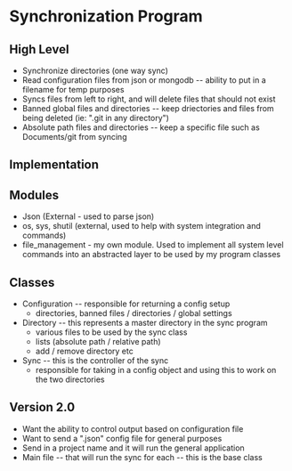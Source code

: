 Synchronization Program
=

High Level
-

-	Synchronize directories (one way sync)
-	Read configuration files from json or mongodb -- ability to put in a filename for temp purposes
-	Syncs files from left to right, and will delete files that should not exist
-	Banned global files and directories -- keep driectories and files from being deleted (ie: ".git in any directory")
-	Absolute path files and directories -- keep a specific file such as Documents/git from syncing

Implementation
-

Modules
-

-	Json (External - used to parse json)
-	os, sys, shutil (external, used to help with system integration and commands)
-	file_management - my own module. Used to implement all system level commands into an abstracted layer to be used by my program classes

Classes
-

-	Configuration -- responsible for returning a config setup
	-	directories, banned files / directories / global settings
-	Directory -- this represents a master directory in the sync program
	-	various files to be used by the sync class
	-	lists (absolute path / relative path)
	-	add / remove directory etc
-	Sync -- this is the controller of the sync
	-	responsible for taking in a config object and using this to work on the two directories

Version 2.0
-

-	Want the ability to control output based on configuration file
-	Want to send a ".json" config file for general purposes
-	Send in a project name and it will run the general application
-	Main file -- that will run the sync for each -- this is the base class

